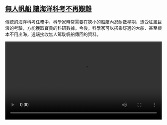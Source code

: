 <!--1696751223000-->
[無人帆船 讓海洋科考不再艱難](https://www.dw.com/zh/%E7%84%A1%E4%BA%BA%E5%B8%86%E8%88%B9%20%E8%AE%93%E6%B5%B7%E6%B4%8B%E7%A7%91%E8%80%83%E4%B8%8D%E5%86%8D%E8%89%B1%E9%9B%A3/a-67009955)
------

<p>傳統的海洋科考任務中，科學家時常需要在狹小的船艙內忍耐數星期，遭受狂風巨浪的考驗，方能獲取寶貴的科研數據。今後，科學家可以搭乘舒適的大船、甚至根本不用出海，遠端接收無人駕駛帆船傳回的資料。</small></p><video src="https://tvdownloaddw-a.akamaihd.net/dwtv_video/flv/vdt_zh/2023/bchi231005_saildronewide_01smw_AVC_1280x720.mp4" controls style="width:100%"></video>

